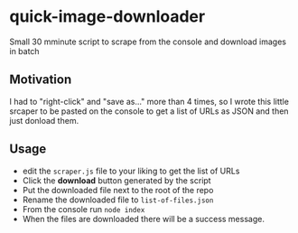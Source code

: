 # quick-image-downloader
Small 30 mminute script to scrape from the console and download images in batch

## Motivation

I had to "right-click" and "save as..." more than 4 times, so I wrote this little srcaper to be pasted on the console to get a list of URLs as JSON and then just donload them.

## Usage

* edit the `scraper.js` file to your liking to get the list of URLs
* Click the **download** button generated by the script
* Put the downloaded file next to the root of the repo
* Rename the downloaded file to `list-of-files.json`
* From the console run `node index`
* When the files are downloaded there will be a success message.

